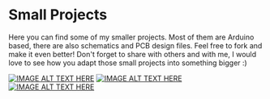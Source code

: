 # Small Projects
Here you can find some of my smaller projects. Most of them are Arduino based, there are also schematics and PCB design files. Feel free to fork and make it even better! Don't forget to share with others and with me, I would love to see how you adapt those small projects into something bigger :)

[![IMAGE ALT TEXT HERE](https://img.youtube.com/vi/tjKySKeDoCE/0.jpg)](https://www.youtube.com/watch?v=tjKySKeDoCE)
[![IMAGE ALT TEXT HERE](https://img.youtube.com/vi/q_4-i3iNggE/0.jpg)](https://www.youtube.com/watch?v=q_4-i3iNggE)
[![IMAGE ALT TEXT HERE](https://img.youtube.com/vi/zZ40o9QnoUY/0.jpg)](https://www.youtube.com/watch?v=zZ40o9QnoUY)
